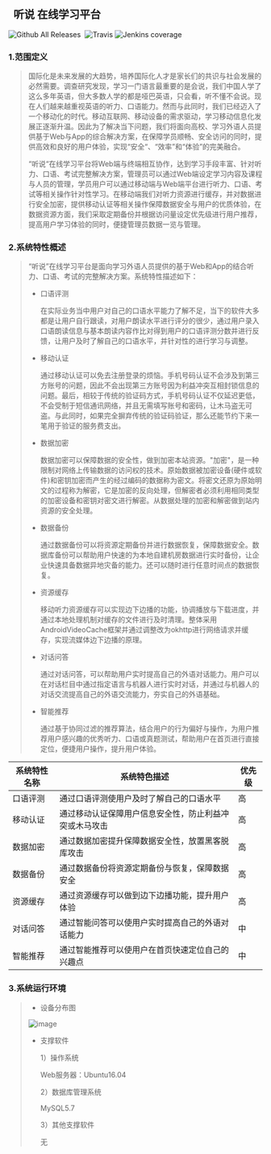 ## &nbsp;&nbsp;听说 在线学习平台

![Github All Releases](https://img.shields.io/github/downloads/atom/atom/total.svg)&nbsp;&nbsp;![Travis](https://img.shields.io/travis/USER/REPO.svg)&nbsp;![Jenkins coverage](https://img.shields.io/jenkins/c/https/jenkins.qa.ubuntu.com/view/Utopic/view/All/job/address-book-service-utopic-i386-ci.svg)

### 1.范围定义

> ​	国际化是未来发展的大趋势，培养国际化人才是家长们的共识与社会发展的必然需要。调查研究发现，学习一门语言最重要的是会说，我们中国人学了这么多年英语，但大多数人学的都是哑巴英语，只会看，听不懂不会说。现在人们越来越重视英语的听力、口语能力。然而与此同时，我们已经迈入了一个移动化的时代。移动互联网、移动设备的需求驱动，学习移动信息化发展正逐渐升温。因此为了解决当下问题，我们将面向高校、学习外语人员提供基于Web与App的综合解决方案，在保障学员顺畅、安全访问的同时，提供高效和良好的用户体验，实现“安全“、“效率”和“体验”的完美融合。 
>
> ​     “听说“在线学习平台将Web端与终端相互协作，达到学习手段丰富、针对听力、口语、考试完整解决方案，管理员可以通过Web端设定学习内容及课程与人员的管理，学员用户可以通过移动端与Web端平台进行听力、口语、考试等相关操作针对性学习。在移动端我们对听力资源进行缓存，并对数据进行安全加密，提供移动认证等相关操作保障数据安全与用户的优质体验，在数据资源方面，我们采取定期备份并根据访问量设定优先级进行用户推荐，提高用户学习体验的同时，便捷管理员数据一览与管理。

### 2.系统特性概述

> ​	“听说”在线学习平台是面向学习外语人员提供的基于Web和App的结合听力、口语、考试的完整解决方案。系统特性描述如下： 
>
> * 口语评测 
>
>   在实际业务当中用户对自己的口语水平能力了解不足，当下的软件大多都是让用户自行跟读，对用户朗读水平进行评分的很少，通过用户录入口语朗读信息与基本朗读内容作比对得到用户的口语评测分数并进行反馈，让用户及时了解自己的口语水平，并针对性的进行学习与调整。 
>
> * 移动认证
>
>   通过移动认证可以免去注册登录的烦恼。手机号码认证不会涉及到第三方账号的问题，因此不会出现第三方账号因为利益冲突互相封锁信息的问题。最后，相较于传统的验证码方式，手机号码认证不仅延迟更低，不会受制于短信通讯网络，并且无需填写账号和密码，让木马盗无可盗。与此同时，如果完全摒弃传统的验证码验证，那么还能节约下来一笔用于验证的服务费支出。 
>
> * 数据加密
>
>   数据加密可以保障数据的安全性，做到加密本站资源。"加密"，是一种限制对网络上传输数据的访问权的技术。原始数据被加密设备(硬件或软件)和密钥加密而产生的经过编码的数据称为密文。将密文还原为原始明文的过程称为解密，它是加密的反向处理，但解密者必须利用相同类型的加密设备和密钥对密文进行解密。从数据处理的加密和解密做到站内资源的安全处理。 
>
> * 数据备份
>
>   通过数据备份可以将资源定期备份并进行数据恢复，保障数据安全。数据库备份可以帮助用户快速的为本地自建机房数据进行实时备份，让企业快速具备数据异地灾备的能力。还可以随时进行任意时间点的数据恢复。 
>
> * 资源缓存
>
>   移动听力资源缓存可以实现边下边播的功能，协调播放与下载进度，并通过本地处理机制对缓存的文件进行及时清理。整体采用AndroidVideoCache框架并通过调整改为okhttp进行网络请求并缓存，实现流媒体边下边播的原理。 
>
> * 对话问答
>
>   通过对话问答，可以帮助用户实时提高自己的外语对话能力。用户可以在对话栏目中通过指定语言与机器人进行实时对话，并通过与机器人的对话交流提高自己的外语交流能力，夯实自己的外语基础。 
>
> * 智能推荐
>
>   通过基于协同过滤的推荐算法，结合用户的行为偏好与操作，为用户推荐用户感兴趣的优秀听力、口语或真题测试，帮助用户在首页进行直接定位，便捷用户操作，提升用户体验。 

| 系统特性名称 | 系统特色描述                                           | 优先级 |
| ------------ | ------------------------------------------------------ | ------ |
| 口语评测     | 通过口语评测使用户及时了解自己的口语水平               | 高     |
| 移动认证     | 通过移动认证保障用户信息安全性，防止利益冲突或木马攻击 | 高     |
| 数据加密     | 通过数据加密提升保障数据安全性，放置黑客脱库攻击       | 高     |
| 数据备份     | 通过数据备份将资源定期备份与恢复，保障数据安全         | 高     |
| 资源缓存     | 通过资源缓存可以做到边下边播功能，提升用户体验         | 高     |
| 对话问答     | 通过智能问答可以使用户实时提高自己的外语对话能力       | 中     |
| 智能推荐     | 通过智能推荐可以使用户在首页快速定位自己的兴趣点       | 中     |

### 3.系统运行环境

> * 设备分布图
>
> ![image](https://github.com/SLLearningTeam/SLLearning/blob/master/%E8%AE%BE%E5%A4%87%E5%88%86%E5%B8%83%E5%9B%BE.png)
>
> * 支撑软件
>
>   1）操作系统
>
>   Web服务器：Ubuntu16.04
>
>   2）数据库管理系统
>
>   MySQL5.7
>
>   3）其他支撑软件
>
>   无

